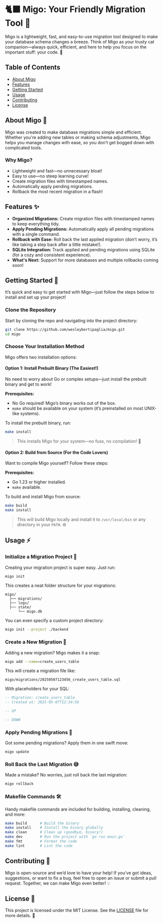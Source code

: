 # 🐈‍⬛ Migo: Your Friendly Migration Tool 🎉

Migo is a lightweight, fast, and easy-to-use migration tool designed to make your database schema changes a breeze. Think of Migo as your trusty cat companion—always quick, efficient, and here to help you focus on the important stuff: your code. 🎁

## Table of Contents

* [About Migo](#about-migo)
* [Features](#features)
* [Getting Started](#getting-started)
* [Usage](#usage)
* [Contributing](#contributing)
* [License](#license)

## About Migo 🐾

Migo was created to make database migrations simple and efficient. Whether you're adding new tables or making schema adjustments, Migo helps you manage changes with ease, so you don’t get bogged down with complicated tools.

### Why Migo?

* Lightweight and fast—no unnecessary bloat!
* Easy to use—no steep learning curve!
* Create migration files with timestamped names.
* Automatically apply pending migrations.
* Rollback the most recent migration in a flash!

## Features ✨

* **Organized Migrations:** Create migration files with timestamped names to keep everything tidy.
* **Apply Pending Migrations:** Automatically apply all pending migrations with a single command.
* **Rollback with Ease:** Roll back the last applied migration (don’t worry, it’s like taking a step back after a little mistake!).
* **SQLite Integration:** Track applied and pending migrations using SQLite (for a cozy and consistent experience).
* **What's Next:** Support for more databases and multiple rollbacks coming soon!

## Getting Started 🚀

It’s quick and easy to get started with Migo—just follow the steps below to install and set up your project!

### Clone the Repository

Start by cloning the repo and navigating into the project directory:

```bash
git clone https://github.com/wesleybertipaglia/migo.git
cd migo
```

### Choose Your Installation Method

Migo offers two installation options:

#### Option 1: Install Prebuilt Binary (The Easiest!)

No need to worry about Go or complex setups—just install the prebuilt binary and get to work!

**Prerequisites:**

* No Go required! Migo’s binary works out of the box.
* `make` should be available on your system (it’s preinstalled on most UNIX-like systems).

To install the prebuilt binary, run:

```bash
make install
```

> This installs Migo for your system—no fuss, no compilation! 🥳

#### Option 2: Build from Source (For the Code Lovers)

Want to compile Migo yourself? Follow these steps:

**Prerequisites:**

* Go 1.23 or higher installed.
* `make` available.

To build and install Migo from source:

```bash
make build
make install
```

> This will build Migo locally and install it to `/usr/local/bin` or any directory in your `PATH`. ⚙️

## Usage ⚡

### Initialize a Migration Project 🎉

Creating your migration project is super easy. Just run:

```bash
migo init
```

This creates a neat folder structure for your migrations:

```
migo/
  ├── migrations/
  ├── logs/
  ├── state/
      └── migo.db
```

You can even specify a custom project directory:

```bash
migo init --project ./backend
```

### Create a New Migration 🎁

Adding a new migration? Migo makes it a snap:

```bash
migo add --name=create_users_table
```

This will create a migration file like:

```
migo/migrations/20250507123456_create_users_table.sql
```

With placeholders for your SQL:

```sql
-- Migration: create_users_table
-- Created at: 2025-05-07T12:34:56

-- UP

-- DOWN
```

### Apply Pending Migrations 🚀

Got some pending migrations? Apply them in one swift move:

```bash
migo update
```

### Roll Back the Last Migration 😅

Made a mistake? No worries, just roll back the last migration:

```bash
migo rollback
```

### Makefile Commands 🛠️

Handy makefile commands are included for building, installing, cleaning, and more:

```bash
make build      # Build the binary
make install    # Install the binary globally
make clean      # Clean up (goodbye, binary!)
make dev        # Run the project with `go run main.go`
make fmt        # Format the code
make lint       # Lint the code
```

## Contributing 🤝

Migo is open-source and we’d love to have your help! If you’ve got ideas, suggestions, or want to fix a bug, feel free to open an issue or submit a pull request. Together, we can make Migo even better! 💡

## License 📜

This project is licensed under the MIT License. See the [LICENSE](LICENSE) file for more details. 📑
